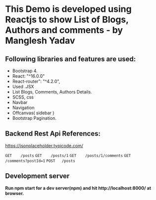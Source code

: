 # This Demo is developed using Reactjs to show List of Blogs, Authors and comments - by Manglesh Yadav
## Following libraries and features are used:

* Bootstrap 4.
* React: "^16.0.0"
* React-router": "^4.2.0",
* Used .JSX
* List Blogs, Comments, Authors Details.
* SCSS, css
* Navbar
* Navigation
* Offcanvas( sidebar )
* Bootstrap Pagination.

## Backend Rest Api References:

https://jsonplaceholder.typicode.com/

`GET	/posts`
`GET	/posts/1`
`GET	/posts/1/comments`
`GET	/comments?postId=1`
`POST	/posts`


## Development server

**Run npm start for a dev server(npm) and hit http://localhost:8000/ at browser.**



